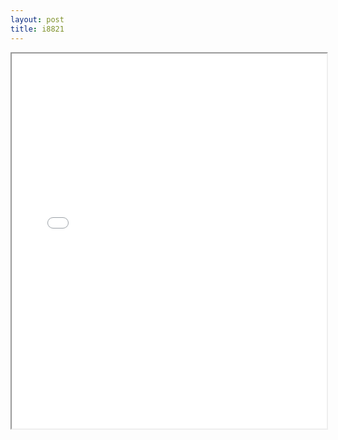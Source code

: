 ```yaml
---
layout: post
title: i8821
---
```


<div class="pdf-container">
<iframe src="/ea/assets/pdfs/pubs.n.ins/i8821.pdf" height="600" width="100%" allowFullScreen="true"></iframe>
</div>

